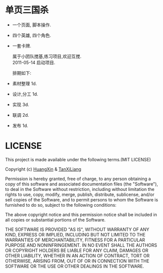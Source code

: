 单页三国杀
============

- 一个页面, 脚本操作.
- 四个英雄, 四个角色.
- 一套卡牌.

  属于小团队搅基,练习项目,欢迎互搅.  
  2011-05-14 启动项目.

  排期如下:

- 素材整理 1d.
- 设计,分工 1d.
- 实现 3d.
- 联调 2d.
- 发布 1d. 

LICENSE
===========

This project is made available under the following terms.(MIT LICENSE)

Copyright (c) [HuangXin](http://huangxin.im) & [TanXiLiang]()

Permission is hereby granted, free of charge, to any person obtaining
a copy of this software and associated documentation files (the
"Software"), to deal in the Software without restriction, including
without limitation the rights to use, copy, modify, merge, publish,
distribute, sublicense, and/or sell copies of the Software, and to
permit persons to whom the Software is furnished to do so, subject to
the following conditions:

The above copyright notice and this permission notice shall be included
in all copies or substantial portions of the Software.

THE SOFTWARE IS PROVIDED "AS IS", WITHOUT WARRANTY OF ANY KIND,
EXPRESS OR IMPLIED, INCLUDING BUT NOT LIMITED TO THE WARRANTIES OF
MERCHANTABILITY, FITNESS FOR A PARTICULAR PURPOSE AND NONINFRINGEMENT.
IN NO EVENT SHALL THE AUTHORS OR COPYRIGHT HOLDERS BE LIABLE FOR ANY
CLAIM, DAMAGES OR OTHER LIABILITY, WHETHER IN AN ACTION OF CONTRACT,
TORT OR OTHERWISE, ARISING FROM, OUT OF OR IN CONNECTION WITH THE
SOFTWARE OR THE USE OR OTHER DEALINGS IN THE SOFTWARE.
